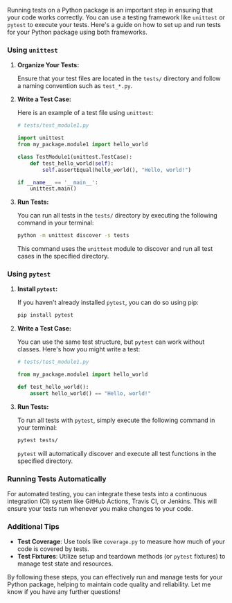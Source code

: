 Running tests on a Python package is an important step in ensuring that your code works correctly. You can use a testing framework like `unittest` or `pytest` to execute your tests. Here's a guide on how to set up and run tests for your Python package using both frameworks.

### Using `unittest`

1. **Organize Your Tests:**

   Ensure that your test files are located in the `tests/` directory and follow a naming convention such as `test_*.py`.

2. **Write a Test Case:**

   Here is an example of a test file using `unittest`:

   ```python
   # tests/test_module1.py

   import unittest
   from my_package.module1 import hello_world

   class TestModule1(unittest.TestCase):
       def test_hello_world(self):
           self.assertEqual(hello_world(), "Hello, world!")

   if __name__ == '__main__':
       unittest.main()
   ```

3. **Run Tests:**

   You can run all tests in the `tests/` directory by executing the following command in your terminal:

   ```bash
   python -m unittest discover -s tests
   ```

   This command uses the `unittest` module to discover and run all test cases in the specified directory.

### Using `pytest`

1. **Install `pytest`:**

   If you haven't already installed `pytest`, you can do so using pip:

   ```bash
   pip install pytest
   ```

2. **Write a Test Case:**

   You can use the same test structure, but `pytest` can work without classes. Here's how you might write a test:

   ```python
   # tests/test_module1.py

   from my_package.module1 import hello_world

   def test_hello_world():
       assert hello_world() == "Hello, world!"
   ```

3. **Run Tests:**

   To run all tests with `pytest`, simply execute the following command in your terminal:

   ```bash
   pytest tests/
   ```

   `pytest` will automatically discover and execute all test functions in the specified directory.

### Running Tests Automatically

For automated testing, you can integrate these tests into a continuous integration (CI) system like GitHub Actions, Travis CI, or Jenkins. This will ensure your tests run whenever you make changes to your code.

### Additional Tips

- **Test Coverage**: Use tools like `coverage.py` to measure how much of your code is covered by tests.
- **Test Fixtures**: Utilize setup and teardown methods (or `pytest` fixtures) to manage test state and resources.

By following these steps, you can effectively run and manage tests for your Python package, helping to maintain code quality and reliability. Let me know if you have any further questions!
